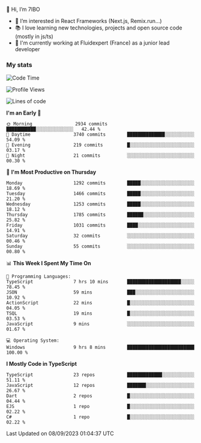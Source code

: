 👋 Hi, I’m 7IBO

- 👀 I’m interested in React Frameworks (Next.js, Remix.run...)
- 📚 I love learning new technologies, projects and open source code (mostly in js/ts)
- 💼 I'm currently working at Fluidexpert (France) as a junior lead developer

### My stats
<!--START_SECTION:waka-->
![Code Time](http://img.shields.io/badge/Code%20Time-153%20hrs%2039%20mins-blue)

![Profile Views](http://img.shields.io/badge/Profile%20Views-0-blue)

![Lines of code](https://img.shields.io/badge/From%20Hello%20World%20I%27ve%20Written-8.1%20million%20lines%20of%20code-blue)

**I'm an Early 🐤** 

```text
🌞 Morning                2934 commits        ███████████░░░░░░░░░░░░░░   42.44 % 
🌆 Daytime                3740 commits        ██████████████░░░░░░░░░░░   54.09 % 
🌃 Evening                219 commits         █░░░░░░░░░░░░░░░░░░░░░░░░   03.17 % 
🌙 Night                  21 commits          ░░░░░░░░░░░░░░░░░░░░░░░░░   00.30 % 
```
📅 **I'm Most Productive on Thursday** 

```text
Monday                   1292 commits        █████░░░░░░░░░░░░░░░░░░░░   18.69 % 
Tuesday                  1466 commits        █████░░░░░░░░░░░░░░░░░░░░   21.20 % 
Wednesday                1253 commits        █████░░░░░░░░░░░░░░░░░░░░   18.12 % 
Thursday                 1785 commits        ██████░░░░░░░░░░░░░░░░░░░   25.82 % 
Friday                   1031 commits        ████░░░░░░░░░░░░░░░░░░░░░   14.91 % 
Saturday                 32 commits          ░░░░░░░░░░░░░░░░░░░░░░░░░   00.46 % 
Sunday                   55 commits          ░░░░░░░░░░░░░░░░░░░░░░░░░   00.80 % 
```


📊 **This Week I Spent My Time On** 

```text
💬 Programming Languages: 
TypeScript               7 hrs 10 mins       ████████████████████░░░░░   78.45 % 
JSON                     59 mins             ███░░░░░░░░░░░░░░░░░░░░░░   10.92 % 
ActionScript             22 mins             █░░░░░░░░░░░░░░░░░░░░░░░░   04.05 % 
TSQL                     19 mins             █░░░░░░░░░░░░░░░░░░░░░░░░   03.53 % 
JavaScript               9 mins              ░░░░░░░░░░░░░░░░░░░░░░░░░   01.67 % 

💻 Operating System: 
Windows                  9 hrs 8 mins        █████████████████████████   100.00 % 
```

**I Mostly Code in TypeScript** 

```text
TypeScript               23 repos            █████████████░░░░░░░░░░░░   51.11 % 
JavaScript               12 repos            ███████░░░░░░░░░░░░░░░░░░   26.67 % 
Dart                     2 repos             █░░░░░░░░░░░░░░░░░░░░░░░░   04.44 % 
EJS                      1 repo              █░░░░░░░░░░░░░░░░░░░░░░░░   02.22 % 
C#                       1 repo              █░░░░░░░░░░░░░░░░░░░░░░░░   02.22 % 
```




 Last Updated on 08/09/2023 01:04:37 UTC
<!--END_SECTION:waka-->
